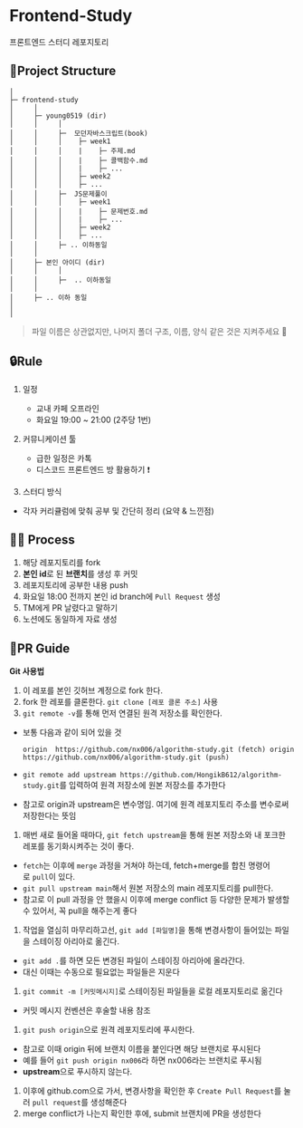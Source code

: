 # Frontend-Study
프론트엔드 스터디 레포지토리

## 📁Project Structure


```
│
├─ frontend-study
│     │
│     ├─ young0519 (dir)
│     │     │
│     │     ├─  모던자바스크립트(book)
│     │     │    ├─ week1
│     │     │    |    ├─ 주제.md
│     │     │    |    ├─ 콜백함수.md
│     │     │    |    ├─ ...
│     │     │    ├─ week2
│     │     │    ├─ ...
│     │     ├─  JS문제풀이
│     │     │    ├─ week1
│     │     │    |    ├─ 문제번호.md
│     │     │    |    ├─ ...
│     │     │    ├─ week2
│     │     │    ├─ ...
│     │     ├─ .. 이하동일
│     │
│     ├─ 본인 아이디 (dir)
│     │     │
│     │     ├─  .. 이하동일
│     │
│     ├─ .. 이하 동일
│
│
```

> 파일 이름은 상관없지만, 나머지 폴더 구조, 이름, 양식 같은 것은 지켜주세요 🙏
> 

## 🔒Rule


1. 일정 
    - 교내 카페 오프라인
    - 화요일 19:00 ~ 21:00 (2주당 1번)
2. 커뮤니케이션 툴
    - 급한 일정은 카톡
    - 디스코드 프론트엔드 방 활용하기 ❗

3. 스터디 방식

- 각자 커리큘럼에 맞춰 공부 및 간단히 정리 (요약 & 느낀점)

## 👨‍💻 Process


1. 해당 레포지토리를 fork
2. **본인 id**로 된 **브랜치**를 생성 후 커밋
3. 레포지토리에 공부한 내용 push
4. 화요일 18:00 전까지 본인 id branch에 `Pull Request` 생성
5. TM에게 PR 날렸다고 말하기
6. 노션에도 동일하게 자료 생성

## 📄PR Guide


**Git 사용법**

1. 이 레포를 본인 깃허브 계정으로 fork 한다.
2. fork 한 레포를 클론한다. `git clone [레포 클론 주소]` 사용
3. `git remote -v`를 통해 먼저 연결된 원격 저장소를 확인한다.
- 보통 다음과 같이 되어 있을 것
    
    `origin  https://github.com/nx006/algorithm-study.git (fetch)
    origin  https://github.com/nx006/algorithm-study.git (push)`
    
- `git remote add upstream https://github.com/HongikB612/algorithm-study.git`를 입력하여 원격 저장소에 원본 저장소를 추가한다
- 참고로 origin과 upstream은 변수명임. 여기에 원격 레포지토리 주소를 변수로써 저장한다는 뜻임
1. 매번 새로 들어올 때마다, `git fetch upstream`을 통해 원본 저장소와 내 포크한 레포를 동기화시켜주는 것이 좋다.
- `fetch`는 이후에 `merge` 과정을 거쳐야 하는데, fetch+merge를 합친 명령어로 `pull`이 있다.
- `git pull upstream main`해서 원본 저장소의 main 레포지토리를 pull한다.
- 참고로 이 pull 과정을 안 했을시 이후에 merge conflict 등 다양한 문제가 발생할 수 있어서, 꼭 pull을 해주는게 좋다
1. 작업을 열심히 마무리하고선, `git add [파일명]`을 통해 변경사항이 들어있는 파일을 스테이징 아리아로 옮긴다.
- `git add .`를 하면 모든 변경된 파일이 스테이징 아리아에 올라간다.
- 대신 이때는 수동으로 필요없는 파일들은 지운다
1. `git commit -m [커밋메시지]`로 스테이징된 파일들을 로컬 레포지토리로 옮긴다
- 커밋 메시지 컨벤션은 후술할 내용 참조
1. `git push origin`으로 원격 레포지토리에 푸시한다.
- 참고로 이때 origin 뒤에 브랜치 이름을 붙인다면 해당 브랜치로 푸시된다
- 예를 들어 `git push origin nx006`라 하면 nx006라는 브랜치로 푸시됨
- **upstream**으로 푸시하지 않는다.
1. 이후에 github.com으로 가서, 변경사항을 확인한 후 `Create Pull Request`를 눌러 `pull request`를 생성해준다
2. merge conflict가 나는지 확인한 후에, submit 브랜치에 PR을 생성한다
